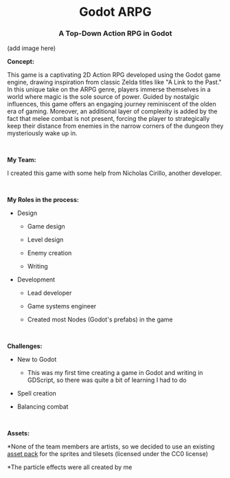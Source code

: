 <h1 align="center">Godot ARPG</h1>
<h3 align="center">A Top-Down Action RPG in Godot</h3>

(add image here)

**Concept:**

This game is a captivating 2D Action RPG developed using the Godot game engine, drawing inspiration from classic Zelda titles like "A Link to the Past." In this unique take on the ARPG genre, players immerse themselves in a world where magic is the sole source of power. Guided by nostalgic influences, this game offers an engaging journey reminiscent of the olden era of gaming. Moreover, an additional layer of complexity is added by the fact that melee combat is not present, forcing the player to strategically keep their distance from enemies in the narrow corners of the dungeon they mysteriously wake up in.

<br>

**My Team:**

I created this game with some help from Nicholas Cirillo, another developer.

<br>

**My Roles in the process:**

* Design

  * Game design
  
  * Level design
  
  * Enemy creation
  
  * Writing

* Development

  * Lead developer
  
  * Game systems engineer
  
  * Created most Nodes (Godot's prefabs) in the game

<br>

**Challenges:**

* New to Godot

  * This was my first time creating a game in Godot and writing in GDScript, so there was quite a bit of learning I had to do

* Spell creation

* Balancing combat

<br>

**Assets:**

*None of the team members are artists, so we decided to use an existing [asset pack](https://pixel-boy.itch.io/ninja-adventure-asset-pack) for the sprites and tilesets (licensed under the CC0 license)

*The particle effects were all created by me 
